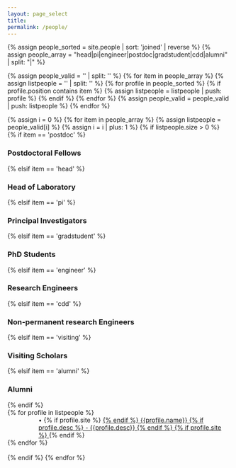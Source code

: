 ```yaml
---
layout: page_select
title:
permalink: /people/
---
```


{% assign people_sorted = site.people | sort: 'joined' | reverse %}
{% assign people_array = "head|pi|engineer|postdoc|gradstudent|cdd|alumni" | split: "|" %}


{% assign people_valid = '' | split: '' %}
{% for item in people_array %}
    {% assign listpeople = '' | split: '' %}
    {% for profile in people_sorted %}
        {% if profile.position contains item %}
            {% assign listpeople = listpeople | push: profile %}
        {% endif %}
    {% endfor %}
    {% assign people_valid = people_valid | push: listpeople %}
{% endfor %}


<div>
{% assign i = 0 %}
{% for item in people_array %}
    {% assign listpeople = people_valid[i] %}
    {% assign i = i | plus: 1 %}
    {% if listpeople.size > 0 %}
        <div class="pos_header">
        {% if item == 'postdoc' %}
            <h3>Postdoctoral Fellows</h3>
        {% elsif item == 'head' %}
            <h3>Head of Laboratory</h3>
        {% elsif item == 'pi' %}
            <h3>Principal Investigators</h3>
        {% elsif item == 'gradstudent' %}
            <h3>PhD Students</h3>
        {% elsif item == 'engineer' %}
            <h3>Research Engineers</h3>
        {% elsif item == 'cdd' %}
            <h3>Non-permanent research Engineers</h3>
        {% elsif item == 'visiting' %}
            <h3>Visiting Scholars</h3>
        {% elsif item == 'alumni' %}
            <h3>Alumni</h3>
        {% endif %}
        </div>
        <div class="content list people">
          {% for profile in listpeople %}
            <div class="list-item-people {{profile.cat|replace: ' ', '-'}} {{profile.subcat|replace: ' ', '-'}}">
              <p style="text-align: left; padding-left: 5em; margin: 0;">
                  &#x2022;
                  {% if profile.site %}
                    <a class="name" href="{{profile.site}}" target="_blank">
                  {% endif %}
                  {{profile.name}}
                  {% if profile.desc %}
                  - {{profile.desc}}
                  {% endif %}
                  {% if profile.site %}
                    </a>
                  {% endif %}
              </p>
            </div>
          {% endfor %}
        </div>
        <br />
    {% endif %}
{% endfor %}
</div>
